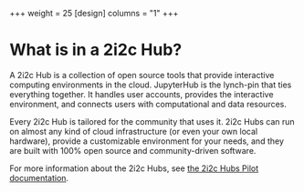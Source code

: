 +++
weight = 25
[design]
  columns = "1"
+++
# What is in a 2i2c Hub?

A 2i2c Hub is a collection of open source tools that provide interactive computing environments in the cloud. JupyterHub is the lynch-pin that ties everything together. It handles user accounts, provides the interactive environment, and connects users with computational and data resources.

Every 2i2c Hub is tailored for the community that uses it. 2i2c Hubs can run on almost any kind of cloud infrastructure (or even your own local hardware), provide a customizable environment for your needs, and they are built with 100% open source and community-driven software.

For more information about the 2i2c Hubs, see [the 2i2c Hubs Pilot documentation](https://2i2c.org/pilot/infrastructure.html).
